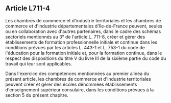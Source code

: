 Article L711-4
----
Les chambres de commerce et d'industrie territoriales et les chambres de
commerce et d'industrie départementales d'Ile-de-France peuvent, seules ou en
collaboration avec d'autres partenaires, dans le cadre des schémas sectoriels
mentionnés au 3° de l'article L. 711-8, créer et gérer des établissements de
formation professionnelle initiale et continue dans les conditions prévues par
les articles L. 443-1 et L. 753-1 du code de l'éducation pour la formation
initiale et, pour la formation continue, dans le respect des dispositions du
titre V du livre III de la sixième partie du code du travail qui leur sont
applicables.

Dans l'exercice des compétences mentionnées au premier alinéa du présent
article, les chambres de commerce et d'industrie territoriales peuvent créer et
gérer des écoles dénommées établissements d'enseignement supérieur consulaire,
dans les conditions prévues à la section 5 du présent chapitre.
